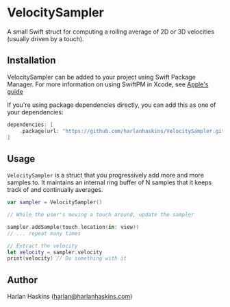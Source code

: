 # VelocitySampler

A small Swift struct for computing a rolling average of 2D or 3D velocities (usually driven by a touch).

## Installation

VelocitySampler can be added to your project using Swift Package Manager. For more
information on using SwiftPM in Xcode, see [Apple's guide](https://developer.apple.com/documentation/xcode/adding-package-dependencies-to-your-app)

If you're using package dependencies directly, you can add this as one of your dependencies:

```swift
dependencies: [
    .package(url: "https://github.com/harlanhaskins/VelocitySampler.git", from: "0.0.1")
]
```

## Usage

`VelocitySampler` is a struct that you progressively add more and more samples to. It maintains
an internal ring buffer of N samples that it keeps track of and continually averages.

```swift
var sampler = VelocitySampler()

// While the user's moving a touch around, update the sampler

sampler.addSample(touch.location(in: view))
// ... repeat many times

// Extract the velocity
let velocity = sampler.velocity
print(velocity) // Do something with it
```

## Author

Harlan Haskins ([harlan@harlanhaskins.com](mailto:harlan@harlanhaskins.com))
